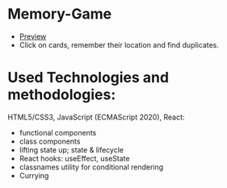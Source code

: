 # Memory-Game
- [Preview](https://darmatt.github.io/Memory-Game/)
- Click on cards, remember their location and find duplicates.

# Used Technologies and methodologies:
HTML5/CSS3, JavaScript (ECMAScript 2020), React:

- functional components
- class components
- lifting state up; state & lifecycle
- React hooks: useEffect, useState
- classnames utility for conditional rendering
- Currying
